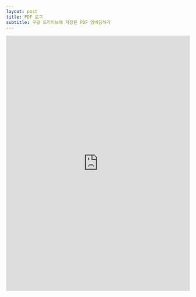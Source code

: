```yaml
---
layout: post
title: PDF 로그
subtitle: 구글 드라이브에 저장된 PDF 임베딩하기
---
```

<iframe src="https://drive.google.com/file/d/1_bDX8Y_As3IBH8GFtBVZkFmSi_wwPFCx/preview" frameborder="0" height="700px" width="100%"></iframe>
